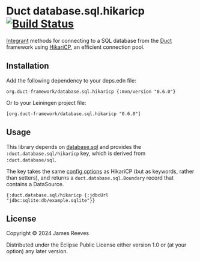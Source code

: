 # Duct database.sql.hikaricp [![Build Status](https://github.com/duct-framework/database.sql.hikaricp/actions/workflows/test.yml/badge.svg)](https://github.com/duct-framework/database.sql.hikaricp/actions/workflows/test.yml)

[Integrant][] methods for connecting to a SQL database from the
[Duct][] framework using [HikariCP][], an efficient connection pool.

[integrant]: https://github.com/weavejester/integrant
[duct]:      https://github.com/duct-framework/duct
[hikaricp]:  https://github.com/brettwooldridge/HikariCP

## Installation

Add the following dependency to your deps.edn file:

    org.duct-framework/database.sql.hikaricp {:mvn/version "0.6.0"}

Or to your Leiningen project file:

    [org.duct-framework/database.sql.hikaricp "0.6.0"]

## Usage

This library depends on [database.sql][] and provides the
`:duct.database.sql/hikaricp` key, which is derived from
`:duct.database/sql`.

The key takes the same [config options][] as HikariCP (but as keywords,
rather than setters), and returns a `duct.database.sql.Boundary` record
that contains a DataSource.

```edn
{:duct.database.sql/hikaricp {:jdbcUrl "jdbc:sqlite:db/example.sqlite"}}
```

[database.sql]:   https://github.com/duct-framework/database.sql
[config options]: https://github.com/brettwooldridge/HikariCP#gear-configuration-knobs-baby

## License

Copyright © 2024 James Reeves

Distributed under the Eclipse Public License either version 1.0 or (at
your option) any later version.
